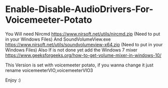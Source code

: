 # Enable-Disable-AudioDrivers-For-Voicemeeter-Potato

  You Will need Nircmd https://www.nirsoft.net/utils/nircmd.zip (Need to put in your Windows Files)
  And SoundVolumeView.exe https://www.nirsoft.net/utils/soundvolumeview-x64.zip (Need to put in your Windows Files)
  Also If is not done yet add the Windows 7 mixer https://www.geeksforgeeks.org/how-to-get-volume-mixer-in-windows-10/
  
  This Version is set with voicemeeter potato, if you wanna change it just rename voicemeeterVIO,voicemeeterVIO3
         

Enjoy :)
